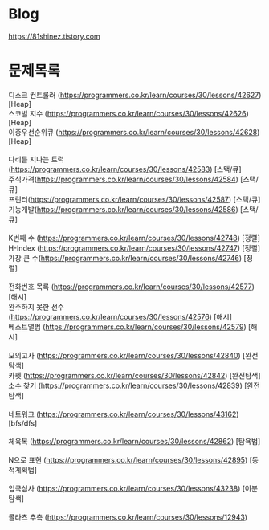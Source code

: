 # Blog

https://81shinez.tistory.com



# 문제목록

디스크 컨트롤러 (https://programmers.co.kr/learn/courses/30/lessons/42627) [Heap]<br />
스코빌 지수 (https://programmers.co.kr/learn/courses/30/lessons/42626) [Heap]<br />
이중우선순위큐 (https://programmers.co.kr/learn/courses/30/lessons/42628) [Heap]<br />
<br/>
다리를 지나는 트럭(https://programmers.co.kr/learn/courses/30/lessons/42583) [스택/큐]<br />
주식가격(https://programmers.co.kr/learn/courses/30/lessons/42584) [스택/큐]<br />
프린터(https://programmers.co.kr/learn/courses/30/lessons/42587) [스택/큐]<br />
기능개발(https://programmers.co.kr/learn/courses/30/lessons/42586) [스택/큐]<br />
<br/>
K번째 수 (https://programmers.co.kr/learn/courses/30/lessons/42748) [정렬]<br />
H-Index (https://programmers.co.kr/learn/courses/30/lessons/42747) [정렬]<br />
가장 큰 수(https://programmers.co.kr/learn/courses/30/lessons/42746) [정렬]<br />
<br/>
전화번호 목록 (https://programmers.co.kr/learn/courses/30/lessons/42577) [해시]<br />
완주하지 못한 선수 (https://programmers.co.kr/learn/courses/30/lessons/42576) [해시]<br />
베스트앨범 (https://programmers.co.kr/learn/courses/30/lessons/42579) [해시]<br />
<br/>
모의고사 (https://programmers.co.kr/learn/courses/30/lessons/42840) [완전탐색]<br />
카펫 (https://programmers.co.kr/learn/courses/30/lessons/42842) [완전탐색]<br />
소수 찾기 (https://programmers.co.kr/learn/courses/30/lessons/42839) [완전탐색] <br />
<br/>
네트워크 (https://programmers.co.kr/learn/courses/30/lessons/43162) [bfs/dfs]<br />
<br/>
체육복 (https://programmers.co.kr/learn/courses/30/lessons/42862) [탐욕법]<br />
<br/>
N으로 표현 (https://programmers.co.kr/learn/courses/30/lessons/42895) [동적계획법]<br />
<br/>
입국심사 (https://programmers.co.kr/learn/courses/30/lessons/43238) [이분탐색]<br />
<br/>
콜라츠 추측 (https://programmers.co.kr/learn/courses/30/lessons/12943)

